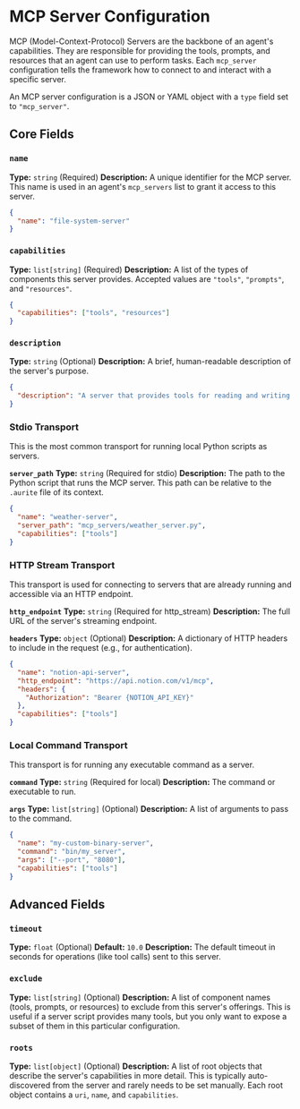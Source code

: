 # MCP Server Configuration

MCP (Model-Context-Protocol) Servers are the backbone of an agent's capabilities. They are responsible for providing the tools, prompts, and resources that an agent can use to perform tasks. Each `mcp_server` configuration tells the framework how to connect to and interact with a specific server.

An MCP server configuration is a JSON or YAML object with a `type` field set to `"mcp_server"`.

## Core Fields

### `name`
**Type:** `string` (Required)
**Description:** A unique identifier for the MCP server. This name is used in an agent's `mcp_servers` list to grant it access to this server.

```json
{
  "name": "file-system-server"
}
```

### `capabilities`
**Type:** `list[string]` (Required)
**Description:** A list of the types of components this server provides. Accepted values are `"tools"`, `"prompts"`, and `"resources"`.

```json
{
  "capabilities": ["tools", "resources"]
}
```

### `description`
**Type:** `string` (Optional)
**Description:** A brief, human-readable description of the server's purpose.

```json
{
  "description": "A server that provides tools for reading and writing to the local file system."
}
```

### Stdio Transport

This is the most common transport for running local Python scripts as servers.

**`server_path`**
**Type:** `string` (Required for stdio)
**Description:** The path to the Python script that runs the MCP server. This path can be relative to the `.aurite` file of its context.

```json
{
  "name": "weather-server",
  "server_path": "mcp_servers/weather_server.py",
  "capabilities": ["tools"]
}
```

### HTTP Stream Transport

This transport is used for connecting to servers that are already running and accessible via an HTTP endpoint.

**`http_endpoint`**
**Type:** `string` (Required for http_stream)
**Description:** The full URL of the server's streaming endpoint.

**`headers`**
**Type:** `object` (Optional)
**Description:** A dictionary of HTTP headers to include in the request (e.g., for authentication).

```json
{
  "name": "notion-api-server",
  "http_endpoint": "https://api.notion.com/v1/mcp",
  "headers": {
    "Authorization": "Bearer {NOTION_API_KEY}"
  },
  "capabilities": ["tools"]
}
```

### Local Command Transport

This transport is for running any executable command as a server.

**`command`**
**Type:** `string` (Required for local)
**Description:** The command or executable to run.

**`args`**
**Type:** `list[string]` (Optional)
**Description:** A list of arguments to pass to the command.

```json
{
  "name": "my-custom-binary-server",
  "command": "bin/my_server",
  "args": ["--port", "8080"],
  "capabilities": ["tools"]
}
```

## Advanced Fields

### `timeout`
**Type:** `float` (Optional)
**Default:** `10.0`
**Description:** The default timeout in seconds for operations (like tool calls) sent to this server.

### `exclude`
**Type:** `list[string]` (Optional)
**Description:** A list of component names (tools, prompts, or resources) to exclude from this server's offerings. This is useful if a server script provides many tools, but you only want to expose a subset of them in this particular configuration.

### `roots`
**Type:** `list[object]` (Optional)
**Description:** A list of root objects that describe the server's capabilities in more detail. This is typically auto-discovered from the server and rarely needs to be set manually. Each root object contains a `uri`, `name`, and `capabilities`.
